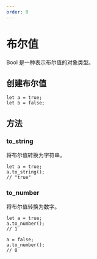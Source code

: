 ```yaml
---
order: 0
---
```


# 布尔值

Bool 是一种表示布尔值的对象类型。

## 创建布尔值

```nvs
let a = true;
let b = false;
```

## 方法

### to_string

将布尔值转换为字符串。

```nvs
let a = true;
a.to_string();
// "true"
```

### to_number

将布尔值转换为数字。

```nvs
let a = true;
a.to_number();
// 1

a = false;
a.to_number();
// 0
```
